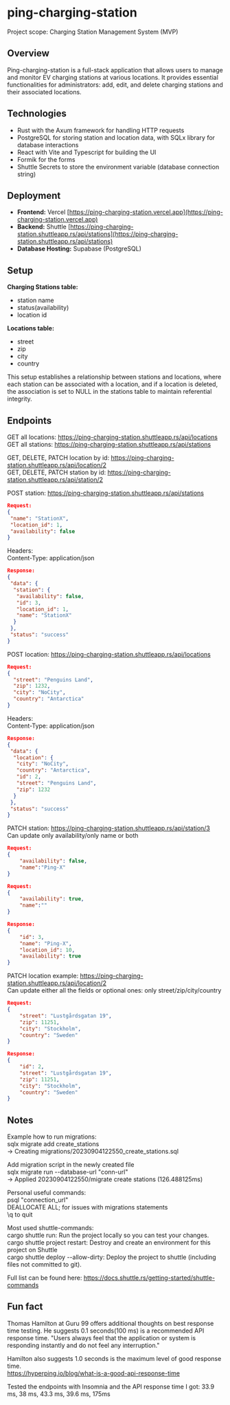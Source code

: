 # ping-charging-station

Project scope: Charging Station Management System (MVP)

## Overview

Ping-charging-station is a full-stack application that allows users to manage and monitor EV charging stations at various locations.
It provides essential functionalities for administrators: add, edit, and delete charging stations and their associated locations.

## Technologies

- Rust with the Axum framework for handling HTTP requests
- PostgreSQL for storing station and location data, with SQLx library for database interactions
- React with Vite and Typescript for building the UI
- Formik for the forms
- Shuttle Secrets to store the environment variable (database connection string)

## Deployment

- **Frontend:** Vercel [https://ping-charging-station.vercel.app](https://ping-charging-station.vercel.app)
- **Backend:** Shuttle [https://ping-charging-station.shuttleapp.rs/api/stations](https://ping-charging-station.shuttleapp.rs/api/stations)
- **Database Hosting:** Supabase (PostgreSQL)

## Setup

**Charging Stations table:**

- station name
- status(availability)
- location id

**Locations table:**

- street
- zip
- city
- country

This setup establishes a relationship between stations and locations, where each station can be associated with a location, and if a location is deleted, the association is set to NULL in the stations table to maintain referential integrity.

## Endpoints

GET all locations: <https://ping-charging-station.shuttleapp.rs/api/locations>  
GET all stations: <https://ping-charging-station.shuttleapp.rs/api/stations>  
  
GET, DELETE, PATCH location by id: <https://ping-charging-station.shuttleapp.rs/api/location/2>  
GET, DELETE, PATCH station by id: <https://ping-charging-station.shuttleapp.rs/api/station/2>  

POST station: <https://ping-charging-station.shuttleapp.rs/api/stations>  

```json
Request:  
{  
 "name": "StationX",  
 "location_id": 1,  
 "availability": false  
}  
```

Headers:  
Content-Type: application/json  

```json
Response:  
{  
 "data": {  
  "station": {  
   "availability": false,  
   "id": 3,  
   "location_id": 1,  
   "name": "StationX"  
  }  
 },  
 "status": "success"  
}  
```

POST location: <https://ping-charging-station.shuttleapp.rs/api/locations>  

```json
Request:  
{  
  "street": "Penguins Land",  
  "zip": 1232,  
  "city": "NoCity",  
  "country": "Antarctica"  
}  
```

Headers:  
Content-Type: application/json  

```json
Response:  
{  
 "data": {  
  "location": {  
   "city": "NoCity",  
   "country": "Antarctica",  
   "id": 2,  
   "street": "Penguins Land",  
   "zip": 1232  
  }  
 },  
 "status": "success"  
}  
```

PATCH station: <https://ping-charging-station.shuttleapp.rs/api/station/3>  
Can update only availability/only name or both  

```json
Request:  
{  
    "availability": false,  
    "name":"Ping-X"  
}  
```

```json
Request:  
{  
    "availability": true,  
    "name":""  
}  
```

```json
Response:  
{  
    "id": 3,  
    "name": "Ping-X",  
    "location_id": 10,  
    "availability": true  
}  
```

PATCH location example: <https://ping-charging-station.shuttleapp.rs/api/location/2>  
Can update either all the fields or optional ones: only street/zip/city/country  

```json
Request:  
{  
    "street": "Lustgårdsgatan 19",  
    "zip": 11251,  
    "city": "Stockholm",  
    "country": "Sweden"  
}  
```

```json
Response:  
{  
    "id": 2,  
    "street": "Lustgårdsgatan 19",  
    "zip": 11251,  
    "city": "Stockholm",  
    "country": "Sweden"  
}  
```

## Notes

Example how to run migrations:  
sqlx migrate add create_stations  
-> Creating migrations/20230904122550_create_stations.sql  

Add migration script in the newly created file  
sqlx migrate run --database-url "conn-url"  
-> Applied 20230904122550/migrate create stations (126.488125ms)  

Personal useful commands:  
psql "connection_url"  
DEALLOCATE ALL; for issues with migrations statements  
\q to quit  

Most used shuttle-commands:  
cargo shuttle run: Run the project locally so you can test your changes.  
cargo shuttle project restart: Destroy and create an environment for this project on Shuttle  
cargo shuttle deploy --allow-dirty: Deploy the project to shuttle (including files not committed to git).  

Full list can be found here:  <https://docs.shuttle.rs/getting-started/shuttle-commands>  

## Fun fact

Thomas Hamilton at Guru 99 offers additional thoughts on best response time testing. He suggests 0.1 seconds(100 ms) is a recommended API response time. "Users always feel that the application or system is responding instantly and do not feel any interruption."  

Hamilton also suggests 1.0 seconds is the maximum level of good response time.  
<https://hyperping.io/blog/what-is-a-good-api-response-time>  

Tested the endpoints with Insomnia and the API response time I got: 33.9 ms, 38 ms, 43.3 ms, 39.6 ms, 175ms  
